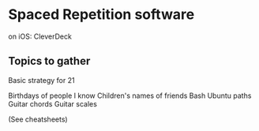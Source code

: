 # Spaced Repetition software

on iOS: CleverDeck

## Topics to gather

Basic strategy for 21

Birthdays of people I know
Children's names of friends
Bash
Ubuntu paths
Guitar chords
Guitar scales

(See cheatsheets)
